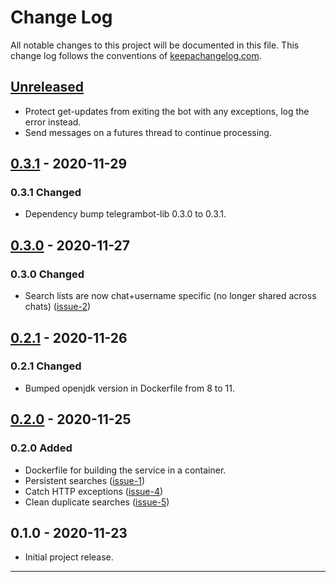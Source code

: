 # Change Log

All notable changes to this project will be documented in this file. This change log follows the conventions of [keepachangelog.com](http://keepachangelog.com/).

## [Unreleased]

- Protect get-updates from exiting the bot with any exceptions, log the error instead.
- Send messages on a futures thread to continue processing.

## [0.3.1] - 2020-11-29

### 0.3.1 Changed

- Dependency bump telegrambot-lib 0.3.0 to 0.3.1.

## [0.3.0] - 2020-11-27

### 0.3.0 Changed

- Search lists are now chat+username specific (no longer shared across chats) ([issue-2](https://github.com/wdhowe/lemme-know-bot/issues/2))

## [0.2.1] - 2020-11-26

### 0.2.1 Changed

- Bumped openjdk version in Dockerfile from 8 to 11.

## [0.2.0] - 2020-11-25

### 0.2.0 Added

- Dockerfile for building the service in a container.
- Persistent searches ([issue-1](https://github.com/wdhowe/lemme-know-bot/issues/1))
- Catch HTTP exceptions ([issue-4](https://github.com/wdhowe/lemme-know-bot/issues/4))
- Clean duplicate searches ([issue-5](https://github.com/wdhowe/lemme-know-bot/issues/5))

## 0.1.0 - 2020-11-23

- Initial project release.

---

[Unreleased]: https://github.com/wdhowe/lemme-know-bot/compare/0.3.1...HEAD
[0.3.1]: https://github.com/wdhowe/lemme-know-bot/compare/0.3.0...0.3.1
[0.3.0]: https://github.com/wdhowe/lemme-know-bot/compare/0.2.1...0.3.0
[0.2.1]: https://github.com/wdhowe/lemme-know-bot/compare/0.2.0...0.2.1
[0.2.0]: https://github.com/wdhowe/lemme-know-bot/compare/0.1.0...0.2.0

[comment]: # (Types of changes)
[comment]: # ('Added' for new features.)
[comment]: # ('Changed' for changes in existing functionality.)
[comment]: # ('Deprecated' for soon-to-be removed features.)
[comment]: # ('Removed' for now removed features.)
[comment]: # ('Fixed' for any bug fixes.)
[comment]: # ('Security' in case of vulnerabilities.)
